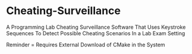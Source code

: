 # Cheating-Surveillance
A Programming Lab Cheating Surveillance Software That Uses Keystroke Sequences To Detect Possible Cheating Scenarios In a Lab Exam Setting

Reminder = Requires External Download of CMake in the System
